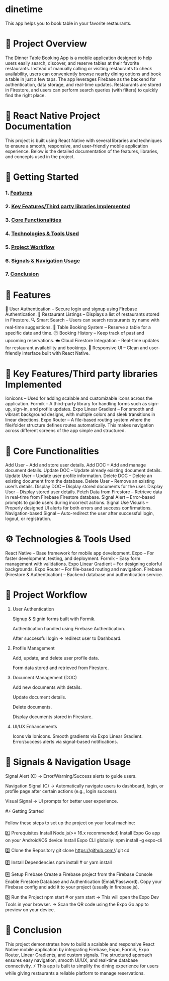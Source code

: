 # dinetime
This app helps you to book table in your favorite restaurants.

# 📌 Project Overview

The Dinner Table Booking App is a mobile application designed to help users easily search, discover, and reserve tables at their favorite restaurants. Instead of manually calling or visiting restaurants to check availability, users can conveniently browse nearby dining options and book a table in just a few taps.
The app leverages Firebase as the backend for authentication, data storage, and real-time updates. Restaurants are stored in Firestore, and users can perform search queries (with filters) to quickly find the right place.

# 📱 **React Native Project Documentation**

This project is built using React Native with several libraries and techniques to ensure a smooth, responsive, and user-friendly mobile application experience. Below is the detailed documentation of the features, libraries, and concepts used in the project.

# 🚀 **Getting Started**
### 1. <ins>[Features](#-features)</ins>
### 2. <ins>[Key Features/Third party libraries Implemented](#-key-featuresthird-party-libraries-implemented)</ins>
### 3. <ins>[Core Functionalities](#-core-functionalities)</ins>
### 4. <ins>[Technologies & Tools Used](#️-technologies--tools-used)</ins>
### 5. <ins>[Project Workflow](#-project-workflow)</ins>
### 6. <ins>[Signals & Navigation Usage](#-signals--navigation-usage)</ins>
### 7. <ins>[Conclusion](#-conclusion)</ins>

# 🚀 **Features**

🔐 User Authentication – Secure login and signup using Firebase Authentication.
🍴 Restaurant Listings – Displays a list of restaurants stored in Firestore.
🔍 Smart Search – Users can search restaurants by name with real-time suggestions.
📅 Table Booking System – Reserve a table for a specific date and time.
🕑 Booking History – Keep track of past and upcoming reservations.
☁️ Cloud Firestore Integration – Real-time updates for restaurant availability and bookings.
📱 Responsive UI – Clean and user-friendly interface built with React Native.

# 🚀 **Key Features/Third party libraries Implemented**

Ionicons – Used for adding scalable and customizable icons across the application.
Formik – A third-party library for handling forms such as sign-up, sign-in, and profile updates.
Expo Linear Gradient – For smooth and vibrant background designs, with multiple colors and sleek transitions in linear directions.
Expo Router – A file-based routing system where the file/folder structure defines routes automatically. This makes navigation across different screens of the app simple and structured.

# 📑 **Core Functionalities**

Add User – Add and store user details.
Add DOC – Add and manage document details.
Update DOC – Update already existing document details.
Update User – Update user profile information.
Delete DOC – Delete an existing document from the database.
Delete User – Remove an existing user’s details.
Display DOC – Display stored documents for the user.
Display User – Display stored user details.
Fetch Data from Firestore – Retrieve data in real-time from Firebase Firestore database.
Signal Alert – Error-based prompts to guide users during incorrect actions.
Signal Use Visuals – Properly designed UI alerts for both errors and success confirmations.
Navigation-based Signal – Auto-redirect the user after successful login, logout, or registration.

# ⚙️ Technologies & Tools Used

React Native – Base framework for mobile app development.
Expo – For faster development, testing, and deployment.
Formik – Easy form management with validations.
Expo Linear Gradient – For designing colorful backgrounds.
Expo Router – For file-based routing and navigation.
Firebase (Firestore & Authentication) – Backend database and authentication service.

# 📂 Project Workflow

1. User Authentication

     Signup & Signin forms built with Formik.
   
     Authentication handled using Firebase Authentication.
   
     After successful login → redirect user to Dashboard.

3. Profile Management

     Add, update, and delete user profile data.
       
     Form data stored and retrieved from Firestore.

5. Document Management (DOC)
   
     Add new documents with details.
   
     Update document details.

     Delete documents.

     Display documents stored in Firestore.

7. UI/UX Enhancements
   
     Icons via Ionicons.
     Smooth gradients via Expo Linear Gradient.  
     Error/success alerts via signal-based notifications.

# 🧩 Signals & Navigation Usage

   Signal Alert (C) → Error/Warning/Success alerts to guide users.
   
   Navigation Signal (C) → Automatically navigate users to dashboard, login, or profile page after certain actions (e.g., login success).
   
   Visual Signal → UI prompts for better user experience.   

#⚡ Getting Started 

Follow these steps to set up the project on your local machine:

1️⃣ Prerequisites
      Install Node.js(>= 16.x recommended)
      Install Expo Go app on your Android/iOS device
      Install Expo CLI globally:
          npm install -g expo-cli
          
2️⃣ Clone the Repository
      git clone https://github.com/<your-username>/<your-repo-name>.git
      cd <your-repo-name>
      
3️⃣ Install Dependencies
      npm install
      # or
      yarn install
    
4️⃣ Setup Firebase
      Create a Firebase project from the Firebase Console
      Enable Firestore Database and Authentication (Email/Password).
      Copy your Firebase config and add it to your project (usually in firebase.js).

5️⃣ Run the Project
      npm start
      # or
      yarn start
  -> This will open the Expo Dev Tools in your browser.
  -> Scan the QR code using the Expo Go app to preview on your device.

# 📖 Conclusion
   This project demonstrates how to build a scalable and responsive React Native mobile application by integrating Firebase, Expo, Formik, Expo Router, Linear Gradients, and custom signals. The structured           approach ensures easy navigation, smooth UI/UX, and real-time database connectivity.
      ⚡ This app is built to simplify the dining experience for users while giving restaurants a reliable platform to manage reservations.
